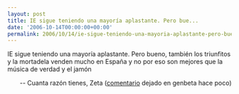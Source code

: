 ```yaml
---
layout: post
title: IE sigue teniendo una mayoría aplastante. Pero bue...
date: '2006-10-14T00:00:00+00:00'
permalink: 2006/10/14/ie-sigue-teniendo-una-mayoria-aplastante-pero-bue/
---
```

<p class="frase">IE sigue teniendo una mayoría aplastante. Pero bueno, también los triunfitos y la mortadela venden mucho en España y no por eso son mejores que la música de verdad y el jamón</p><p align="right">-- Cuanta razón tienes, Zeta (<a href="http://www.genbeta.com/2006/10/14-la-evolucion-del-mercado-de-los-navegadores#c132228">comentario</a> dejado en genbeta hace poco)</p>
